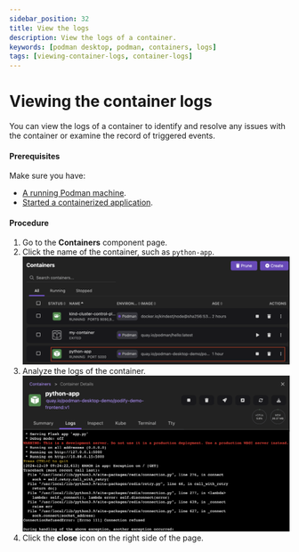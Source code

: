 ```yaml
---
sidebar_position: 32
title: View the logs
description: View the logs of a container.
keywords: [podman desktop, podman, containers, logs]
tags: [viewing-container-logs, container-logs]
---
```


# Viewing the container logs

You can view the logs of a container to identify and resolve any issues with the container or examine the record of triggered events.

#### Prerequisites

Make sure you have:

- [A running Podman machine](/docs/podman/creating-a-podman-machine).
- [Started a containerized application](/blog/2024/10/05/kubernetes-blog#building-a-containerized-application).

#### Procedure

1. Go to the **Containers** component page. 
1. Click the name of the container, such as `python-app`.
    ![python app container](img/python-app-container.png)
1. Analyze the logs of the container.
    ![analyze the logs](img/analyzing-the-logs.png)
1. Click the **close** icon on the right side of the page.



